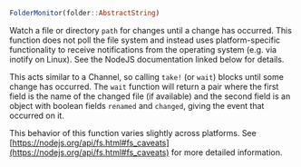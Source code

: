```julia
FolderMonitor(folder::AbstractString)
```

Watch a file or directory `path` for changes until a change has occurred. This function does not poll the file system and instead uses platform-specific functionality to receive notifications from the operating system (e.g. via inotify on Linux). See the NodeJS documentation linked below for details.

This acts similar to a Channel, so calling `take!` (or `wait`) blocks until some change has occurred. The `wait` function will return a pair where the first field is the name of the changed file (if available) and the second field is an object with boolean fields `renamed` and `changed`, giving the event that occurred on it.

This behavior of this function varies slightly across platforms. See [https://nodejs.org/api/fs.html#fs_caveats](https://nodejs.org/api/fs.html#fs_caveats) for more detailed information.
